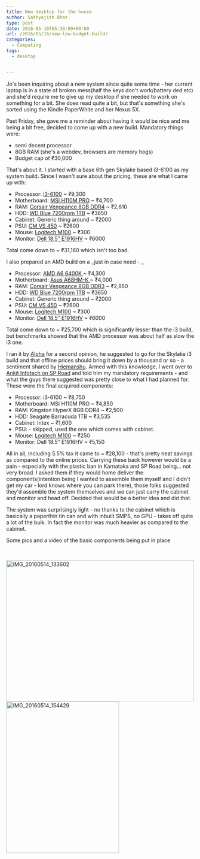 ```yaml
---
title: New desktop for the house
author: Sathyajith Bhat
type: post
date: 2016-05-16T05:30:09+00:00
url: /2016/05/16/new-low-budget-build/
categories:
  - Computing
tags:
  - desktop


---
```

Jo's been inquiring about a new system since quite some time - her current laptop is in a state of broken mess(half the keys don't work/battery ded etc) and she'd require me to give up my desktop if she needed to work on something for a bit. She does read quite a bit, but that's something she's sorted using the Kindle PaperWhite and her Nexus 5X.

Past Friday, she gave me a reminder about having it would be nice and me being a bit free, decided to come up with a new build. Mandatory things were:

  * semi decent processor
  * 8GB RAM (she's a webdev, browsers are memory hogs)
  * Budget cap of ₹30,000

That's about it. I started with a base 6th gen Skylake based i3-6100 as my system build. Since I wasn't sure about the pricing, these are what I came up with:

<!--more-->

  * Processor: <a class="in-cell-link" href="https://www.amazon.in/Intel-Core-i3-6100-1151-Processor/dp/B015VPX2EO/ref=sr_1_1?ie=UTF8&tag=mewoof-21&qid=1463159175&sr=8-1&keywords=intel+i3#productDetails" target="_blank">i3-6100</a> ~ ₹9,300
  * Motherboard: <span data-sheets-value="{&quot;1&quot;:2,&quot;2&quot;:&quot;MSI H110M PRO&quot;}" data-sheets-userformat="{&quot;2&quot;:1049089,&quot;3&quot;:[null,0],&quot;12&quot;:0,&quot;23&quot;:1}" data-sheets-formula="=HYPERLINK(&quot;https://www.amazon.in/MSI-H110M-PRO-Generation-MotherBoard/dp/B01649FUXM/ref=sr_1_1?s=computers&ie=UTF8&qid=1463159358&tag=mewoof-21&sr=1-1&keywords=h110&quot;,&quot;MSI H110M PRO&quot;)"><a class="in-cell-link" href="https://www.amazon.in/MSI-H110M-PRO-Generation-MotherBoard/dp/B01649FUXM/ref=sr_1_1?s=computers&ie=UTF8&qid=1463159358&tag=mewoof-21&sr=1-1&keywords=h110" target="_blank">MSI H110M PRO</a> ~ </span>₹4,700
  * RAM: <span data-sheets-value="{&quot;1&quot;:2,&quot;2&quot;:&quot;Corsair Vengeance 8GB DDR4&quot;}" data-sheets-userformat="{&quot;2&quot;:1049089,&quot;3&quot;:[null,0],&quot;12&quot;:0,&quot;23&quot;:1}" data-sheets-formula="=HYPERLINK(&quot;https://www.amazon.in/Corsair-Vengeance-2400Mhz-Chipset-CMK8GX4M1A2400C16R/dp/B01ARHCZYO/ref=sr_1_4?s=computers&ie=UTF8&qid=1463159389&tag=mewoof-21&sr=1-4&keywords=ddr4+ram&quot;,&quot;Corsair Vengeance 8GB DDR4&quot;)"><a class="in-cell-link" href="https://www.amazon.in/Corsair-Vengeance-2400Mhz-Chipset-CMK8GX4M1A2400C16R/dp/B01ARHCZYO/ref=sr_1_4?s=computers&ie=UTF8&qid=1463159389&tag=mewoof-21&sr=1-4&keywords=ddr4+ram" target="_blank">Corsair Vengeance 8GB DDR4</a> ~ ₹2,610</span>
  * HDD: <span data-sheets-value="{&quot;1&quot;:2,&quot;2&quot;:&quot;WD Blue 7200rpm 1TB&quot;}" data-sheets-userformat="{&quot;2&quot;:1049089,&quot;3&quot;:[null,0],&quot;12&quot;:0,&quot;23&quot;:1}" data-sheets-formula="=HYPERLINK(&quot;https://www.amazon.in/Blue-Desktop-Internal-Drive%C2%A0-WD10EZEX/dp/B0088PUEPK/ref=sr_1_1?s=computers&ie=UTF8&qid=1463159575&tag=mewoof-21&sr=1-1&keywords=hard+disk+1tb&quot;,&quot;WD Blue 7200rpm 1TB&quot;)"><a class="in-cell-link" href="https://www.amazon.in/Blue-Desktop-Internal-Drive%C2%A0-WD10EZEX/dp/B0088PUEPK/ref=sr_1_1?s=computers&ie=UTF8&qid=1463159575&tag=mewoof-21&sr=1-1&keywords=hard+disk+1tb" target="_blank">WD Blue 7200rpm 1TB</a> ~ ₹3650</span>
  * Cabinet: Generic thing around ~ ₹2000
  * <span data-sheets-value="{&quot;1&quot;:2,&quot;2&quot;:&quot;CM VS 450&quot;}" data-sheets-userformat="{&quot;2&quot;:1049089,&quot;3&quot;:[null,0],&quot;12&quot;:0,&quot;23&quot;:1}" data-sheets-formula="=HYPERLINK(&quot;https://www.amazon.in/Corsair-VS-VS450-Watt-SMPS/dp/B00DGKM95A/ref=sr_1_1?s=computers&ie=UTF8&qid=1463160073&tag=mewoof-21&sr=1-1&keywords=power+supply&quot;,&quot;CM VS 450&quot;)">PSU: <a class="in-cell-link" href="https://www.amazon.in/Corsair-VS-VS450-Watt-SMPS/dp/B00DGKM95A/ref=sr_1_1?s=computers&ie=UTF8&qid=1463160073&tag=mewoof-21&sr=1-1&keywords=power+supply" target="_blank">CM VS 450</a> ~ ₹2600</span>
  * Mouse: <span data-sheets-value="{&quot;1&quot;:2,&quot;2&quot;:&quot;Logitech M100&quot;}" data-sheets-userformat="{&quot;2&quot;:1049089,&quot;3&quot;:[null,0],&quot;12&quot;:0,&quot;23&quot;:1}" data-sheets-formula="=HYPERLINK(&quot;https://www.amazon.in/Logitech-M100r-Wired-Mouse-Black/dp/B0080W1X6U/ref=sr_1_1?s=computers&ie=UTF8&qid=1463161370&tag=mewoof-21&sr=1-1&keywords=logitech&quot;,&quot;Logitech M100&quot;)"><a class="in-cell-link" href="https://www.amazon.in/Logitech-M100r-Wired-Mouse-Black/dp/B0080W1X6U/ref=sr_1_1?s=computers&ie=UTF8&qid=1463161370&tag=mewoof-21&sr=1-1&keywords=logitech" target="_blank">Logitech M100</a> ~ ₹300</span>
  * Monitor: <span data-sheets-value="{&quot;1&quot;:2,&quot;2&quot;:&quot;Dell 18.5\&quot; E1916HV &quot;}" data-sheets-userformat="{&quot;2&quot;:1049089,&quot;3&quot;:[null,0],&quot;12&quot;:0,&quot;23&quot;:1}" data-sheets-formula="=HYPERLINK(&quot;https://www.amazon.in/Dell-E1916HV-18-5-inch-Monitor-Black/dp/B015OAH4MC/ref=sr_1_1?s=computers&ie=UTF8&qid=1463161420&tag=mewoof-21&sr=1-1&keywords=Dell+18.5%22+E1916HV&quot;,&quot;Dell 18.5&quot;&quot; E1916HV &quot;)"><a class="in-cell-link" href="https://www.amazon.in/Dell-E1916HV-18-5-inch-Monitor-Black/dp/B015OAH4MC/ref=sr_1_1?s=computers&ie=UTF8&qid=1463161420&tag=mewoof-21&sr=1-1&keywords=Dell+18.5%22+E1916HV" target="_blank">Dell 18.5&#8243; E1916HV</a> ~ ₹6000</span>

Total come down to ~ ₹31,160 which isn't too bad.

I also prepared an AMD build on a _just in case need - _

  * Processor: <span data-sheets-value="{&quot;1&quot;:2,&quot;2&quot;:&quot;AMD A6 6400K &quot;}" data-sheets-userformat="{&quot;2&quot;:1049089,&quot;3&quot;:[null,0],&quot;12&quot;:0,&quot;23&quot;:1}" data-sheets-formula="=HYPERLINK(&quot;https://www.amazon.in/AMD-A6-6400K-Dual-Core-Processor-AD640KOKHLBOX/dp/B00CPLGFM4/ref=sr_1_1?s=computers&ie=UTF8&qid=1463160880&tag=mewoof-21&sr=1-1&keywords=amd+a6&quot;,&quot;AMD A6 6400K &quot;)"><a class="in-cell-link" href="https://www.amazon.in/AMD-A6-6400K-Dual-Core-Processor-AD640KOKHLBOX/dp/B00CPLGFM4/ref=sr_1_1?s=computers&ie=UTF8&qid=1463160880&tag=mewoof-21&sr=1-1&keywords=amd+a6" target="_blank">AMD A6 6400K </a></span>~ ₹4,300
  * Motherboard: <span data-sheets-value="{&quot;1&quot;:2,&quot;2&quot;:&quot;Asus A68HM-K &quot;}" data-sheets-userformat="{&quot;2&quot;:1049089,&quot;3&quot;:[null,0],&quot;12&quot;:0,&quot;23&quot;:1}" data-sheets-formula="=HYPERLINK(&quot;https://www.amazon.in/Asus-A68HM-K-Socket-MotherBoard-Chipset/dp/B00P6P6Z9O/ref=sr_1_6?s=computers&ie=UTF8&qid=1463160880&tag=mewoof-21&sr=1-6&keywords=amd+a6&quot;,&quot;Asus A68HM-K &quot;)"><a class="in-cell-link" href="https://www.amazon.in/Asus-A68HM-K-Socket-MotherBoard-Chipset/dp/B00P6P6Z9O/ref=sr_1_6?s=computers&ie=UTF8&qid=1463160880&tag=mewoof-21&sr=1-6&keywords=amd+a6" target="_blank">Asus A68HM-K </a></span>~ ₹4,000
  * RAM: <span data-sheets-value="{&quot;1&quot;:2,&quot;2&quot;:&quot;Corsair Vengeance 8GB DDR3&quot;}" data-sheets-userformat="{&quot;2&quot;:1049089,&quot;3&quot;:[null,0],&quot;12&quot;:0,&quot;23&quot;:1}" data-sheets-formula="=HYPERLINK(&quot;https://www.amazon.in/Corsair-Vengeance-DDR3-Memory-CMZ8GX3M1A1600C10/dp/B005T63BJM/ref=sr_1_1?s=computers&ie=UTF8&qid=1463161135&tag=mewoof-21&sr=1-1&keywords=8gb+ddr3&quot;,&quot;Corsair Vengeance 8GB DDR3&quot;)"><a class="in-cell-link" href="https://www.amazon.in/Corsair-Vengeance-DDR3-Memory-CMZ8GX3M1A1600C10/dp/B005T63BJM/ref=sr_1_1?s=computers&ie=UTF8&qid=1463161135&tag=mewoof-21&sr=1-1&keywords=8gb+ddr3" target="_blank">Corsair Vengeance 8GB DDR3</a> ~ ₹2,850</span>
  * HDD: <span data-sheets-value="{&quot;1&quot;:2,&quot;2&quot;:&quot;WD Blue 7200rpm 1TB&quot;}" data-sheets-userformat="{&quot;2&quot;:1049089,&quot;3&quot;:[null,0],&quot;12&quot;:0,&quot;23&quot;:1}" data-sheets-formula="=HYPERLINK(&quot;https://www.amazon.in/Blue-Desktop-Internal-Drive%C2%A0-WD10EZEX/dp/B0088PUEPK/ref=sr_1_1?s=computers&ie=UTF8&qid=1463159575&tag=mewoof-21&sr=1-1&keywords=hard+disk+1tb&quot;,&quot;WD Blue 7200rpm 1TB&quot;)"><a class="in-cell-link" href="https://www.amazon.in/Blue-Desktop-Internal-Drive%C2%A0-WD10EZEX/dp/B0088PUEPK/ref=sr_1_1?s=computers&ie=UTF8&qid=1463159575&tag=mewoof-21&sr=1-1&keywords=hard+disk+1tb" target="_blank">WD Blue 7200rpm 1TB</a> ~ ₹3650</span>
  * Cabinet: Generic thing around ~ ₹2000
  * <span data-sheets-value="{&quot;1&quot;:2,&quot;2&quot;:&quot;CM VS 450&quot;}" data-sheets-userformat="{&quot;2&quot;:1049089,&quot;3&quot;:[null,0],&quot;12&quot;:0,&quot;23&quot;:1}" data-sheets-formula="=HYPERLINK(&quot;https://www.amazon.in/Corsair-VS-VS450-Watt-SMPS/dp/B00DGKM95A/ref=sr_1_1?s=computers&ie=UTF8&qid=1463160073&tag=mewoof-21&sr=1-1&keywords=power+supply&quot;,&quot;CM VS 450&quot;)">PSU: <a class="in-cell-link" href="https://www.amazon.in/Corsair-VS-VS450-Watt-SMPS/dp/B00DGKM95A/ref=sr_1_1?s=computers&ie=UTF8&qid=1463160073&tag=mewoof-21&sr=1-1&keywords=power+supply" target="_blank">CM VS 450</a> ~ ₹2600</span>
  * Mouse: <span data-sheets-value="{&quot;1&quot;:2,&quot;2&quot;:&quot;Logitech M100&quot;}" data-sheets-userformat="{&quot;2&quot;:1049089,&quot;3&quot;:[null,0],&quot;12&quot;:0,&quot;23&quot;:1}" data-sheets-formula="=HYPERLINK(&quot;https://www.amazon.in/Logitech-M100r-Wired-Mouse-Black/dp/B0080W1X6U/ref=sr_1_1?s=computers&ie=UTF8&qid=1463161370&tag=mewoof-21&sr=1-1&keywords=logitech&quot;,&quot;Logitech M100&quot;)"><a class="in-cell-link" href="https://www.amazon.in/Logitech-M100r-Wired-Mouse-Black/dp/B0080W1X6U/ref=sr_1_1?s=computers&ie=UTF8&qid=1463161370&tag=mewoof-21&sr=1-1&keywords=logitech" target="_blank">Logitech M100</a> ~ ₹300</span>
  * Monitor: <span data-sheets-value="{&quot;1&quot;:2,&quot;2&quot;:&quot;Dell 18.5\&quot; E1916HV &quot;}" data-sheets-userformat="{&quot;2&quot;:1049089,&quot;3&quot;:[null,0],&quot;12&quot;:0,&quot;23&quot;:1}" data-sheets-formula="=HYPERLINK(&quot;https://www.amazon.in/Dell-E1916HV-18-5-inch-Monitor-Black/dp/B015OAH4MC/ref=sr_1_1?s=computers&ie=UTF8&qid=1463161420&tag=mewoof-21&sr=1-1&keywords=Dell+18.5%22+E1916HV&quot;,&quot;Dell 18.5&quot;&quot; E1916HV &quot;)"><a class="in-cell-link" href="https://www.amazon.in/Dell-E1916HV-18-5-inch-Monitor-Black/dp/B015OAH4MC/ref=sr_1_1?s=computers&ie=UTF8&qid=1463161420&tag=mewoof-21&sr=1-1&keywords=Dell+18.5%22+E1916HV" target="_blank">Dell 18.5&#8243; E1916HV</a> ~ ₹6000</span>

Total come down to ~ ₹<span data-sheets-value="{&quot;1&quot;:3,&quot;3&quot;:25700}" data-sheets-formula="=suM(R[-9]C[0]:R[-1]C[0])">25,700 </span>which is significantly lesser than the i3 build, but benchmarks showed that the AMD processor was about half as slow the i3 one.

I ran it by <a href="https://twitter.com/ALPHA_Ronin" target="_blank">Alpha</a> for a second opinion, he suggested to go for the Skylake i3 build and that offline prices should bring it down by a thousand or so - a sentiment shared by <a href="https://twitter.com/_TheDarkRider" target="_blank">Hiemanshu</a>. Armed with this knowledge, I went over to <a href="https://goo.gl/maps/U7Xa9MrcPeF2" target="_blank">Ankit Infotech on SP Road</a> and told him my mandatory requirements - and what the guys there suggested was pretty close to what I had planned for. These were the final acquired components:

  * Processor: i3-6100 ~ ₹8,750
  * Motherboard: <span data-sheets-value="{&quot;1&quot;:2,&quot;2&quot;:&quot;MSI H110M PRO&quot;}" data-sheets-userformat="{&quot;2&quot;:1049089,&quot;3&quot;:[null,0],&quot;12&quot;:0,&quot;23&quot;:1}" data-sheets-formula="=HYPERLINK(&quot;https://www.amazon.in/MSI-H110M-PRO-Generation-MotherBoard/dp/B01649FUXM/ref=sr_1_1?s=computers&ie=UTF8&qid=1463159358&tag=mewoof-21&sr=1-1&keywords=h110&quot;,&quot;MSI H110M PRO&quot;)">MSI H110M PRO ~ </span>₹4,850
  * RAM: Kingston HyperX<span data-sheets-value="{&quot;1&quot;:2,&quot;2&quot;:&quot;Corsair Vengeance 8GB DDR4&quot;}" data-sheets-userformat="{&quot;2&quot;:1049089,&quot;3&quot;:[null,0],&quot;12&quot;:0,&quot;23&quot;:1}" data-sheets-formula="=HYPERLINK(&quot;https://www.amazon.in/Corsair-Vengeance-2400Mhz-Chipset-CMK8GX4M1A2400C16R/dp/B01ARHCZYO/ref=sr_1_4?s=computers&ie=UTF8&qid=1463159389&tag=mewoof-21&sr=1-4&keywords=ddr4+ram&quot;,&quot;Corsair Vengeance 8GB DDR4&quot;)"> 8GB DDR4 ~ ₹2,500</span>
  * HDD: Seagate Barracuda<span data-sheets-value="{&quot;1&quot;:2,&quot;2&quot;:&quot;WD Blue 7200rpm 1TB&quot;}" data-sheets-userformat="{&quot;2&quot;:1049089,&quot;3&quot;:[null,0],&quot;12&quot;:0,&quot;23&quot;:1}" data-sheets-formula="=HYPERLINK(&quot;https://www.amazon.in/Blue-Desktop-Internal-Drive%C2%A0-WD10EZEX/dp/B0088PUEPK/ref=sr_1_1?s=computers&ie=UTF8&qid=1463159575&tag=mewoof-21&sr=1-1&keywords=hard+disk+1tb&quot;,&quot;WD Blue 7200rpm 1TB&quot;)"> 1TB ~ ₹3,535</span>
  * Cabinet: Intex ~ ₹1,600
  * <span data-sheets-value="{&quot;1&quot;:2,&quot;2&quot;:&quot;CM VS 450&quot;}" data-sheets-userformat="{&quot;2&quot;:1049089,&quot;3&quot;:[null,0],&quot;12&quot;:0,&quot;23&quot;:1}" data-sheets-formula="=HYPERLINK(&quot;https://www.amazon.in/Corsair-VS-VS450-Watt-SMPS/dp/B00DGKM95A/ref=sr_1_1?s=computers&ie=UTF8&qid=1463160073&tag=mewoof-21&sr=1-1&keywords=power+supply&quot;,&quot;CM VS 450&quot;)">PSU: - skipped, used the one which comes with cabinet.</span>
  * Mouse: <span data-sheets-value="{&quot;1&quot;:2,&quot;2&quot;:&quot;Logitech M100&quot;}" data-sheets-userformat="{&quot;2&quot;:1049089,&quot;3&quot;:[null,0],&quot;12&quot;:0,&quot;23&quot;:1}" data-sheets-formula="=HYPERLINK(&quot;https://www.amazon.in/Logitech-M100r-Wired-Mouse-Black/dp/B0080W1X6U/ref=sr_1_1?s=computers&ie=UTF8&qid=1463161370&tag=mewoof-21&sr=1-1&keywords=logitech&quot;,&quot;Logitech M100&quot;)"><a class="in-cell-link" href="https://www.amazon.in/Logitech-M100r-Wired-Mouse-Black/dp/B0080W1X6U/ref=sr_1_1?s=computers&ie=UTF8&qid=1463161370&tag=mewoof-21&sr=1-1&keywords=logitech" target="_blank">Logitech M100</a> ~ ₹250</span>
  * Monitor: <span data-sheets-value="{&quot;1&quot;:2,&quot;2&quot;:&quot;Dell 18.5\&quot; E1916HV &quot;}" data-sheets-userformat="{&quot;2&quot;:1049089,&quot;3&quot;:[null,0],&quot;12&quot;:0,&quot;23&quot;:1}" data-sheets-formula="=HYPERLINK(&quot;https://www.amazon.in/Dell-E1916HV-18-5-inch-Monitor-Black/dp/B015OAH4MC/ref=sr_1_1?s=computers&ie=UTF8&qid=1463161420&tag=mewoof-21&sr=1-1&keywords=Dell+18.5%22+E1916HV&quot;,&quot;Dell 18.5&quot;&quot; E1916HV &quot;)">Dell 18.5&#8243; E1916HV ~ ₹5,150</span>

All in all, including 5.5% tax it came to ~ ₹28,100 - that's pretty neat savings as compared to the online prices. Carrying these back however would be a pain - especially with the plastic ban in Karnataka and SP Road being&#8230; not very broad. I asked them if they would home deliver the components(intention being I wanted to assemble them myself and I didn't get my car - lord knows where you can park there), those folks suggested they'd assemble the system themselves and we can just carry the cabinet and monitor and head off. Decided that would be a better idea and did that.

The system was surprisingly light - no thanks to the cabinet which is basically a paperthin tin can and with inbuilt SMPS, no GPU - takes off quite a lot of the bulk. In fact the monitor was much heavier as compared to the cabinet.

Some pics and a video of the basic components being put in place

&nbsp;

<img class="aligncenter wp-image-923" src="https://i.sathyabh.at/sb/2016/05/IMG_20160514_133602.jpg" alt="IMG_20160514_133602" width="503" height="377" /> 

<img class="aligncenter wp-image-924" src="https://i.sathyabh.at/sb/2016/05/IMG_20160514_154429.jpg" alt="IMG_20160514_154429" width="302" height="405" />